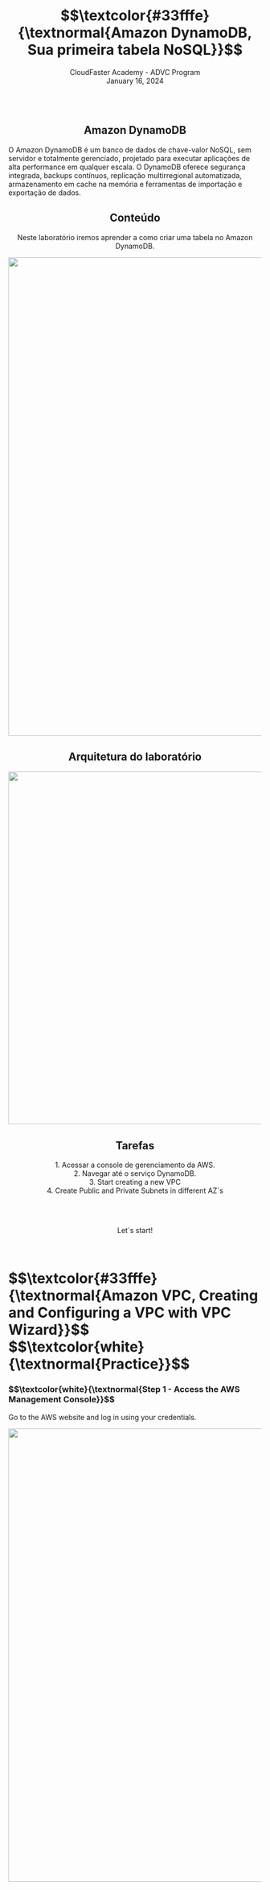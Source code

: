 <h1 align="center"> $$\textcolor{#33fffe}{\textnormal{Amazon DynamoDB, Sua primeira tabela NoSQL}}$$ </h1>
<p align="center">CloudFaster Academy   -   ADVC Program<br> 
January 16, 2024</p>
<br>

<br>
<h2  align="center" class="bold" style="font-weight: bold"> Amazon DynamoDB</h2>
<p align="center">
<p></p>O Amazon DynamoDB é um banco de dados de chave-valor NoSQL, sem servidor e totalmente gerenciado, projetado para executar aplicações de alta performance em qualquer escala. O DynamoDB oferece segurança integrada, backups contínuos, replicação multirregional automatizada, armazenamento em cache na memória e ferramentas de importação e exportação de dados.</p>
 
<h2  align="center" class="bold" style="font-weight: bold">Conteúdo</h2>
<p align="center">Neste laboratório iremos aprender a como criar uma tabela no Amazon DynamoDB.</p>

<p align="center"> <img width="950px" src="https://github.com/user-attachments/assets/31354de0-a940-4a0c-a1b3-9dff8c13e95d"> </p>

<h2  align="center" class="bold" style="font-weight: bold">Arquitetura do laboratório</h2>

<p align="center"> <img width="700px" src="https://github.com/user-attachments/assets/08a02bc2-6f28-4b85-9750-2386d2a4aacf"> </p>

<h2  align="center" class="bold" style="font-weight: bold">Tarefas</h2>
<p align="center">1. Acessar a console de gerenciamento da AWS.<br> 2. Navegar até o serviço DynamoDB.<br>3. Start creating a new VPC<br>4. Create Public and Private Subnets in different AZ´s</p>

<br>
<br>
<p align="center">Let´s start!</p>


<br>
<h1 align="left"> $$\textcolor{#33fffe}{\textnormal{Amazon VPC, Creating and Configuring a VPC with VPC Wizard}}$$<br>
$$\textcolor{white}{\textnormal{Practice}}$$ </h1>

<h3 align="left"> $$\textcolor{white}{\textnormal{Step 1 - Access the AWS Management Console}}$$ </h3>
<p align="left">Go to the AWS website and log in using your credentials.</p>

<p align="left"> <img width="900px" src="https://github.com/user-attachments/assets/95182420-3ff9-4ac6-b6ff-45e1df9a365e"> </p>
